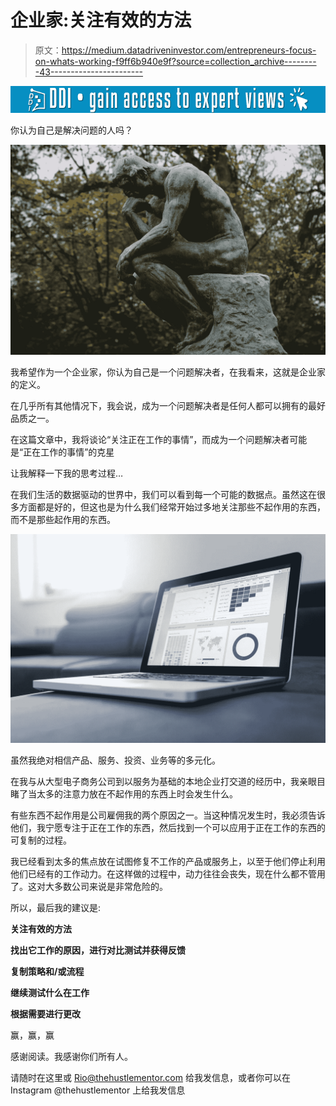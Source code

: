 # 企业家:关注有效的方法

> 原文：<https://medium.datadriveninvestor.com/entrepreneurs-focus-on-whats-working-f9ff6b940e9f?source=collection_archive---------43----------------------->

[![](img/ba288f165bd9f63121c17869226449c2.png)](http://www.track.datadriveninvestor.com/1126A)

你认为自己是解决问题的人吗？

![](img/96e0996ed85bda1fa645af5484a0a861.png)

我希望作为一个企业家，你认为自己是一个问题解决者，在我看来，这就是企业家的定义。

在几乎所有其他情况下，我会说，成为一个问题解决者是任何人都可以拥有的最好品质之一。

在这篇文章中，我将谈论“关注正在工作的事情”，而成为一个问题解决者可能是“正在工作的事情”的克星

让我解释一下我的思考过程…

在我们生活的数据驱动的世界中，我们可以看到每一个可能的数据点。虽然这在很多方面都是好的，但这也是为什么我们经常开始过多地关注那些不起作用的东西，而不是那些起作用的东西。

![](img/075591d25bb0aa2bbcd0074306b7881e.png)

虽然我绝对相信产品、服务、投资、业务等的多元化。

在我与从大型电子商务公司到以服务为基础的本地企业打交道的经历中，我亲眼目睹了当太多的注意力放在不起作用的东西上时会发生什么。

有些东西不起作用是公司雇佣我的两个原因之一。当这种情况发生时，我必须告诉他们，我宁愿专注于正在工作的东西，然后找到一个可以应用于正在工作的东西的可复制的过程。

我已经看到太多的焦点放在试图修复不工作的产品或服务上，以至于他们停止利用他们已经有的工作动力。在这样做的过程中，动力往往会丧失，现在什么都不管用了。这对大多数公司来说是非常危险的。

所以，最后我的建议是:

**关注有效的方法**

**找出它工作的原因，进行对比测试并获得反馈**

**复制策略和/或流程**

**继续测试什么在工作**

**根据需要进行更改**

赢，赢，赢

感谢阅读。我感谢你们所有人。

请随时在这里或 Rio@thehustlementor.com 给我发信息，或者你可以在 Instagram @thehustlementor 上给我发信息